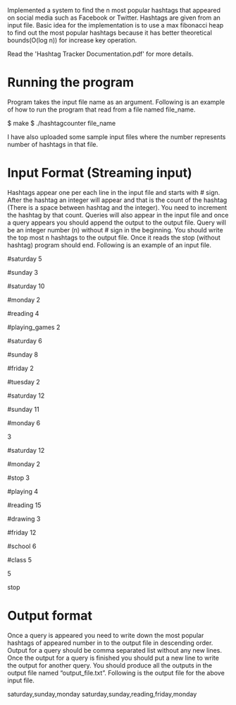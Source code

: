 Implemented a system to find the n most popular hashtags that appeared on social media such as Facebook or Twitter. Hashtags are given from an input file. 
Basic idea for the implementation is to use a max fibonacci heap to find out the most popular hashtags because it has better theoretical bounds(O(log n)) for increase key operation. 

Read the 'Hashtag Tracker Documentation.pdf' for more details.

Running the program
====================

Program takes the input file name as an argument. Following is an example of how to run the program that read from a file named file_name. 

$ make
$ ./hashtagcounter file_name

I have also uploaded some sample input files where the number represents number of hashtags in that file.

Input Format (Streaming input)
==============================

Hashtags appear one per each line in the input file and starts with # sign. After the hashtag an integer will appear and that is the count of the hashtag (There is a space between hashtag and the integer). You need to increment the hashtag by that count. Queries will also appear in the input file and once a query appears you should append the output to the output file. Query will be an integer number (n) without # sign in the beginning. You should write the top most n hashtags to the output file. Once it reads the stop (without hashtag) program should end. Following is an example of an input file. 

\#saturday 5 

\#sunday 3 

\#saturday 10 

\#monday 2 

\#reading 4 

\#playing_games 2 

\#saturday 6 

\#sunday 8 

\#friday 2 

\#tuesday 2 

\#saturday 12 

\#sunday 11 

\#monday 6 

3 

\#saturday 12 

\#monday 2 

\#stop 3 

\#playing 4 

\#reading 15 

\#drawing 3 

\#friday 12 

\#school 6 

\#class 5

5 

stop 

Output format
============= 

Once a query is appeared you need to write down the most popular hashtags of appeared number in to the output file in descending order. Output for a query should be comma separated list without any new lines. Once the output for a query is finished you should put a new line to write the output for another query. You should produce all the outputs in the output file named “output_file.txt”. 
Following is the output file for the above input file. 

saturday,sunday,monday 
saturday,sunday,reading,friday,monday
